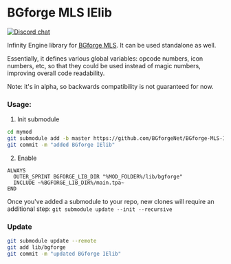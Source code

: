 # BGforge MLS IElib
[![Discord chat](https://img.shields.io/discord/420268540700917760?logo=discord)](https://discord.gg/4Yqfggm)

Infinity Engine library for [BGforge MLS](https://github.com/BGforgeNet/VScode-BGforge-MLS). It can be used standalone as well.

Essentially, it defines various global variables: opcode numbers, icon numbers, etc, so that they could be used instead of magic numbers, improving overall code readability.

Note: it's in alpha, so backwards compatibility is not guaranteed for now.

### Usage:

1. Init submodule
  ```bash
  cd mymod
  git submodule add -b master https://github.com/BGforgeNet/BGforge-MLS-IElib.git lib/bgforge
  git commit -m "added BGforge IElib"
  ```
2. Enable
  ```
  ALWAYS
    OUTER_SPRINT BGFORGE_LIB_DIR "%MOD_FOLDER%/lib/bgforge"
    INCLUDE ~%BGFORGE_LIB_DIR%/main.tpa~
  END
  ```

Once you've added a submodule to your repo, new clones will require an additional step: `git submodule update --init --recursive`

### Update

```bash
git submodule update --remote
git add lib/bgforge
git commit -m "updated BGforge IElib"
```
